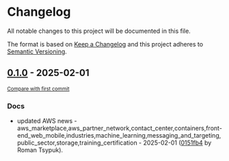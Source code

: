 # Changelog

All notable changes to this project will be documented in this file.

The format is based on [Keep a Changelog](http://keepachangelog.com/en/1.0.0/)
and this project adheres to [Semantic Versioning](http://semver.org/spec/v2.0.0.html).

<!-- insertion marker -->
## [0.1.0](https://github.com/tsypuk/aws-news/releases/tag/ver-2025-02-010.1.0) - 2025-02-01

<small>[Compare with first commit](https://github.com/tsypuk/aws-news/compare/a2c97dd120bbb5acd6f6819488cf6f5f7be6843c...ver-2025-02-01)</small>

### Docs

- updated AWS news - aws_marketplace,aws_partner_network,contact_center,containers,front-end_web_mobile,industries,machine_learning,messaging_and_targeting,public_sector,storage,training_certification - 2025-02-01 ([0151fb4](https://github.com/tsypuk/aws-news/commit/0151fb4c6bb8272a1ad3f3136b7cdaf15cc071ae) by Roman Tsypuk).

